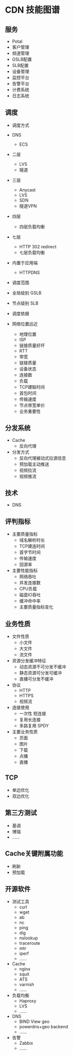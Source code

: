 # CDN 技能图谱

## 服务
- Potal
- 客户管理
- 频道管理
- GSLB配置
- SLB配置
- 设备管理
- 监控平台
- 告警平台
- 计费系统
- 日志系统

## 调度
 - 调度方式
  - DNS
     - ECS
  - 二层
     - LVS
     - 隧道
  - 三层
     - Anycast
     - LVS
     - SDN
     - 隧道VPN
  - 四层
     - 四层负载均衡
  - 七层
     - HTTP 302 redirect
     - 七层负载均衡
  - 内置于应用端
     - HTTPDNS

 - 调度范围
  - 全局级别 GSLB
  - 节点级别 SLB

 - 调度依据
  - 网络位置远近
     - 地理位置
     - ISP
    - 链接质量好坏
     - RTT
     - 带宽
     - 链接质量
    - 设备状态
     - 连接数
     - 负载
     - TCP建联时间
     - 首包时间
     - 传输速度
    - 节点带宽单价
    - 业务重要性

## 分发系统
 - Cache
     - 反向代理
 - 分发方式
     - 反向代理被动式拉源信息
     - 预加载主动推送
     - 视频拉流
     - 视频推流

## 技术
 - DNS


## 评判指标
- 主要质量指标
     - 域名解析时长
     - TCP建连时间
     - 首字节时间
     - 传输速度
     - 回源率
- 主要性能指标
     - 网络吞吐
     - 并发连接数
     - CPU负载
     - 磁盘IO吞吐
     - 缓冲命中率
     - 主要质量指标变化

## 业务性质
 - 文件性质
     - 小文件
     - 大文件
     - 流文件
 - 资源分发缓冲特征
     - 动态资源不可分发不缓冲
     - 静态资源可分发可缓冲
     - 直播可分发不缓冲
 - 协议
     - HTTP
     - HTTPS
     - 视频流
 - 连接使用
     - 一次性 短连接
     - 复用长连接
     - 多路复用 SPDY
 - 主要业务性质
     - 页面
     - 图片
     - 下载
     - 点播
     - 直播

## TCP
  - 单边优化
  - 双边优化

## 第三方测试
  - 基调
  - 博瑞
  - ......

## Cache关键附属功能
  - 刷新
  - 预加载

## 开源软件
  - 测试工具
     - curl
     - wget
     - ab
     - nc
     - ping
     - dig
     - nslookup
     - traceroute
     - mtr
     - iperf
     - ......
  - Cache
     - nginx
     - squit
     - ATS
     - varnish
     - ......
  - 负载均衡
     - Haproxy
     - LVS
     - ......
  - DNS
     - BIND View geo
     - powerdns+geo backend
     - ......
  - 告警
     - Zabbix
     - ......


